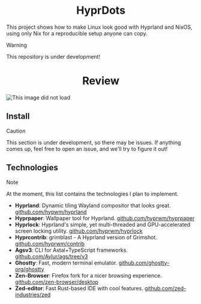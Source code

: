 <div align="center">
    <h1>HyprDots</h1>
</div>

This project shows how to make Linux look good with Hyprland and NixOS, using only Nix for a reproducible setup anyone can copy.

> [!WARNING]
> This repository is under development!

<div align="center">
    <h1>Review</h1>
</div>

![This image did not load](./.github/assets/screenshot/main.png)

## Install

> [!CAUTION]
> This section is under development, so there may be issues. If anything comes up, feel free to open an issue, and we'll try to figure it out!

## Technologies

> [!NOTE]
> At the moment, this list contains the technologies I plan to implement.

- **Hyprland**: Dynamic tiling Wayland compositor that looks great.
  [github.com/hypwm/hyprland](https://github.com/hypwm/hyprland)
- **Hyprpaper**: Wallpaper tool for Hyprland.
  [github.com/hyprwm/hyprpaper](https://github.com/hyprwm/hyprpaper)
- **Hyprlock**: Hyprland's simple, yet multi-threaded and GPU-accelerated screen locking utility.
  [github.com/hyprwm/hyprlock](https://github.com/hyprwm/hyprlock)
- **Hyprcontrib**: grimblast - A Hyprland version of Grimshot.
  [github.com/hyprwm/contrib](https://github.com/hyprwm/contrib)
- **Agsv3**: CLI for Astal+TypeScript frameworks.
  [github.com/Aylur/ags/tree/v3](https://github.com/Aylur/ags/tree/v3)
- **Ghostty**: Fast, modern terminal emulator.
  [github.com/ghostty-org/ghostty](https://github.com/ghostty-org/ghostty)
- **Zen-Browser**: Firefox fork for a nicer browsing experience.
  [github.com/zen-browser/desktop](https://github.com/zen-browser/desktop)
- **Zed-editor**: Fast Rust-based IDE with cool features.
  [github.com/zed-industries/zed](https://github.com/zed-industries/zed)
